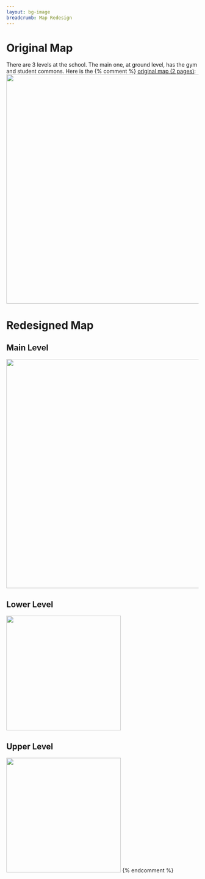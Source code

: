 ```yaml
---
layout: bg-image
breadcrumb: Map Redesign
---
```

# Original Map

  There are 3 levels at the school.  The main one, at ground level, has the gym and student commons.
			Here is the 
		{% comment %}
		<a href="/~hepting/assets/pdfs/teaching/lutherHS_map.pdf">original map (2 pages)</a>:
			<img src="/~hepting/assets/pdfs/teaching/lutherHS_map.pdf" width="600" />
		</p>
		<h1>Redesigned Map</h1>
		<h2>Main Level</h2>
		<img src="/~hepting/assets/images/teaching/LCHS-main.png" width="600" /><br />
		<h2>Lower Level</h2>
		<img src="/~hepting/assets/images/teaching/LCHS-lower.png" width="300" />
		<h2>Upper Level</h2>
		<img src="/~hepting/assets/images/teaching/LCHS-upper.png" width="300" />
{% endcomment %}
